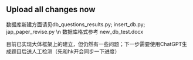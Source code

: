 ## Upload all changes now
数据库新建方面请见db_questions_results.py; insert_db.py; jap_paper_revise.py \n
数据库格式参考 new_db_test.docx

目前已实现大体框架上的建立，但仍然有一些问题；下一步需要使用ChatGPT生成题目后送人工检测（先和hk开会同步一下进度）

